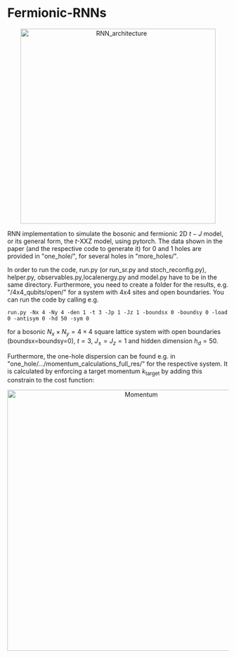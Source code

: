 # Fermionic-RNNs
<div align="center">
    <img width="444" alt="RNN_architecture" src="https://github.com/HannahLange/Fermionic-RNNs/assets/82364625/571fb17e-2b20-4574-a060-dcc090394ae5">
</div>


RNN implementation to simulate the bosonic and fermionic 2D $t-J$ model, or its general form, the $t$-XXZ model, using pytorch. The data shown in the paper (and the respective code to generate it) for 0 and 1 holes are provided in "one_hole/", for several holes in "more_holes/".

In order to run the code, run.py (or run_sr.py and stoch_reconfig.py), helper.py, observables.py,localenergy.py and model.py have to be in the same directory. Furthermore, you need to create a folder for the results, e.g. "/4x4_qubits/open/" for a system with 4x4 sites and open boundaries. You can run the code by calling e.g.

`run.py -Nx 4 -Ny 4 -den 1 -t 3 -Jp 1 -Jz 1 -boundsx 0 -boundsy 0 -load 0 -antisym 0 -hd 50 -sym 0`

for a bosonic $N_x\times N_y=4\times 4$ square lattice system with open boundaries (boundsx=boundsy=0), $t=3$, $J_{\pm}=J_z=1$ and hidden dimension $h_d=50$. 

Furthermore, the one-hole dispersion can be found e.g. in "one_hole/.../momentum_calculations_full_res/" for the respective system. It is calculated by enforcing a target momentum $k_\mathrm{target}$ by adding this constrain to the cost function:

<div align="center">
    <img width="594" alt="Momentum" src="https://github.com/HannahLange/Fermionic-RNNs/assets/82364625/fc74618d-c286-42be-9675-8b23fea5e304">
</div>
